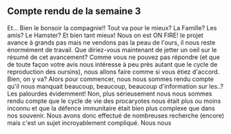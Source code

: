 ## Compte rendu de la semaine 3 ##
Et... Bien le bonsoir la compagnie!! Tout va pour le mieux? La Famille? Les amis? Le Hamster? Et bien tant mieux! Nous on est ON FIRE! le projet avance à grands pas mais ne vendons pas la peau de l'ours, il nous reste énormément de travail. Que diriez-vous maintenant de jetter un oeil sur le résumé de cet avancement? Comme vous ne pouvez pas répondre (et que de toute façon votre avis nous intéresse à peu près autant que le cycle de reproduction des oursins), nous allons faire comme si vous étiez d'accord. Bien, on y va?
Alors pour commencer, nous nous sommes rendu compte qu'il nous manquait beaucoup, beaucoup, beaucoup d'information sur les..? Les palourdes évidemment! Non, plus sérieusement nous nous sommes rendu compte que le cycle de vie des procaryotes nous était plus ou moins inconnu et que la défence immunitaire était bien plus complexe que dans nos souvenir. Nous avons donc effectué de nombreuses recherche (encore) mais c'est un sujet incroyablement compliqué. Nous nous  
